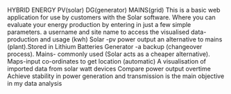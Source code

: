 HYBRID ENERGY
PV(solar)
DG(generator)
MAINS(grid)
This is a basic web application for use by customers with the Solar software. Where you can evaluate your energy production by entering in just a few simple parameters. 
 a username and site name to access the visualised data-
 production and usage (kwh)
Solar -pv power output an alternative to mains (plant).Stored in Lithium Batteries
Generator -a backup (changeover process).
Mains- commonly used  (Solar acts as a cheaper alternative).
Maps-input co-ordinates to get location (automatic)
A visualisation of imported data from solar watt devices 
Compare power output overtime
Achieve stability in power generation and transmission is the main objective in my data analysis
